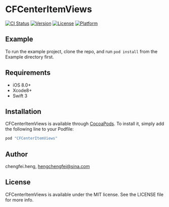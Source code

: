 # CFCenterItemViews

[![CI Status](http://img.shields.io/travis/chengfei.heng/CFCenterItemViews.svg?style=flat)](https://travis-ci.org/chengfei.heng/CFCenterItemViews)
[![Version](https://img.shields.io/cocoapods/v/CFCenterItemViews.svg?style=flat)](http://cocoapods.org/pods/CFCenterItemViews)
[![License](https://img.shields.io/cocoapods/l/CFCenterItemViews.svg?style=flat)](http://cocoapods.org/pods/CFCenterItemViews)
[![Platform](https://img.shields.io/cocoapods/p/CFCenterItemViews.svg?style=flat)](http://cocoapods.org/pods/CFCenterItemViews)

## Example

To run the example project, clone the repo, and run `pod install` from the Example directory first.

## Requirements

- iOS 8.0+
- Xcode8+
- Swift 3

## Installation

CFCenterItemViews is available through [CocoaPods](http://cocoapods.org). To install
it, simply add the following line to your Podfile:

```ruby
pod "CFCenterItemViews"
```

## Author

chengfei.heng, hengchengfei@sina.com

## License

CFCenterItemViews is available under the MIT license. See the LICENSE file for more info.
